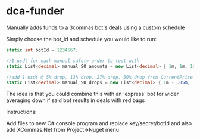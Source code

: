 # dca-funder
Manually adds funds to a 3commas bot's deals using a custom schedule

Simply choose the bot_id and schedule you would like to run:

```csharp
static int botId = 1234567;

//1 usdt for each manual safety order to test with
static List<decimal> manual_SO_amounts = new List<decimal> { 1m, 1m, 1m, 1m };

//add 1 usdt @ 5% drop, 13% drop, 27% drop, 50% drop from CurrentPrice
static List<decimal> manual_SO_drops = new List<decimal> { 1m - .05m, 1m - .13m, 1m - .27m, 1m - .50m };
```

The idea is that you could combine this with an 'express' bot for wider averaging down if said bot results in deals with red bags


Instructions:

Add files to new C# console program and replace key/secret/botId and also add XCommas.Net from Project->Nuget menu
